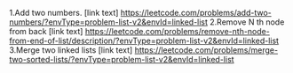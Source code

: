 1.Add two numbers.
[link text] https://leetcode.com/problems/add-two-numbers/?envType=problem-list-v2&envId=linked-list
2.Remove N th node from back
[link text] https://leetcode.com/problems/remove-nth-node-from-end-of-list/description/?envType=problem-list-v2&envId=linked-list
3.Merge two linked lists
[link text] https://leetcode.com/problems/merge-two-sorted-lists/?envType=problem-list-v2&envId=linked-list

